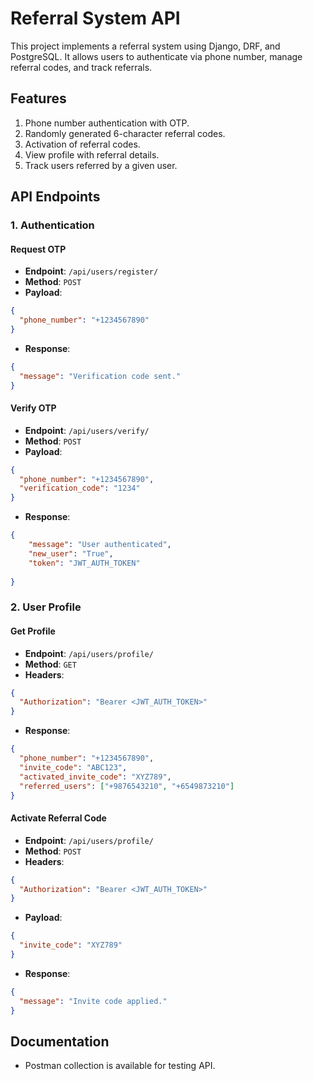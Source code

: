 
# Referral System API

This project implements a referral system using Django, DRF, and PostgreSQL. It allows users to authenticate via phone number, manage referral codes, and track referrals.

## Features

1. Phone number authentication with OTP.
2. Randomly generated 6-character referral codes.
3. Activation of referral codes.
4. View profile with referral details.
5. Track users referred by a given user.

## API Endpoints

### 1. Authentication

#### Request OTP
- **Endpoint**: `/api/users/register/`
- **Method**: `POST`
- **Payload**:
```json
{
  "phone_number": "+1234567890"
}
```
- **Response**:
```json
{
  "message": "Verification code sent."
}
```

#### Verify OTP
- **Endpoint**: `/api/users/verify/`
- **Method**: `POST`
- **Payload**:
```json
{
  "phone_number": "+1234567890",
  "verification_code": "1234"
}
```
- **Response**:
```json
{
    "message": "User authenticated",
    "new_user": "True",
    "token": "JWT_AUTH_TOKEN"
 
}
```

### 2. User Profile

#### Get Profile
- **Endpoint**: `/api/users/profile/`
- **Method**: `GET`
- **Headers**:
```json
{
  "Authorization": "Bearer <JWT_AUTH_TOKEN>"
}
```
- **Response**:
```json
{
  "phone_number": "+1234567890",
  "invite_code": "ABC123",
  "activated_invite_code": "XYZ789",
  "referred_users": ["+9876543210", "+6549873210"]
}
```

#### Activate Referral Code
- **Endpoint**: `/api/users/profile/`
- **Method**: `POST`
- **Headers**:
```json
{
  "Authorization": "Bearer <JWT_AUTH_TOKEN>"
}
```
- **Payload**:
```json
{
  "invite_code": "XYZ789"
}
```
- **Response**:
```json
{
  "message": "Invite code applied."
}
```
## Documentation

- Postman collection is available for testing API.
